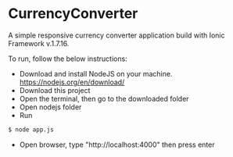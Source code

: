 # CurrencyConverter
A simple responsive currency converter application build with Ionic Framework v.1.7.16.

To run, follow the below instructions:
- Download and install NodeJS on your machine. https://nodejs.org/en/download/
- Download this project
- Open the terminal, then go to the downloaded folder
- Open nodejs folder
- Run 
```bash
$ node app.js
```
- Open browser, type "http://localhost:4000" then press enter